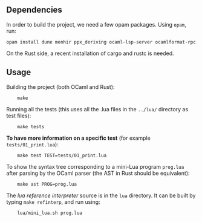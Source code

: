 ## Dependencies

In order to build the project, we need a few opam packages.
Using `opam`, run:

```
opam install dune menhir ppx_deriving ocaml-lsp-server ocamlformat-rpc
```

On the Rust side, a recent installation of cargo and rustc is needed.

## Usage

Building the project (both OCaml and Rust):

```
    make
```

Running all the tests (this uses all the .lua files in the `../lua/` directory as test files):

```
    make tests
```

**To have more information on a specific test** (for example `tests/01_print.lua`):

```
    make test TEST=tests/01_print.lua
```

To show the syntax tree corresponding to a mini-Lua program `prog.lua` after parsing by the OCaml parser (the AST in Rust should be equivalent):

```
    make ast PROG=prog.lua
```

The *lua reference interpreter* source is in the `lua` directory. It can be built by typing `make refinterp`, and run using:

```
    lua/mini_lua.sh prog.lua
```
